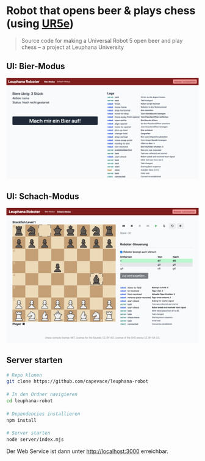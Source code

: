# Robot that opens beer & plays chess (using [UR5e](https://www.universal-robots.com/products/ur5-robot/))

> Source code for making a Universal Robot 5 open beer and play chess – a project at Leuphana University

## UI: Bier-Modus
![](beer-mode.png)

## UI: Schach-Modus
![](chess-mode.png)

## Server starten
```sh
# Repo klonen
git clone https://github.com/capevace/leuphana-robot

# In den Ordner navigieren
cd leuphana-robot

# Dependencies installieren
npm install

# Server starten
node server/index.mjs
```

Der Web Service ist dann unter [http://localhost:3000](http://localhost:3000) erreichbar.
